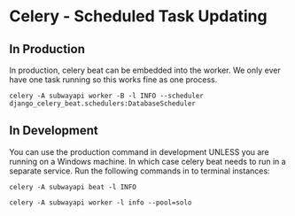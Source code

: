 # Celery - Scheduled Task Updating

## In Production

In production, celery beat can be embedded into the worker. We only ever have one task running so this works fine as one process.

```shell
celery -A subwayapi worker -B -l INFO --scheduler django_celery_beat.schedulers:DatabaseScheduler
```

## In Development

You can use the production command in development UNLESS you are running on a Windows machine. In which case celery beat needs to run in a separate service. Run the following commands in to terminal instances:

```shell
celery -A subwayapi beat -l INFO
```

```shell
celery -A subwayapi worker -l info --pool=solo
```
